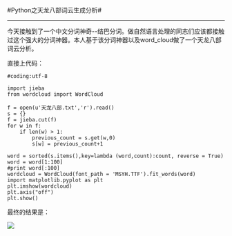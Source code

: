 #Python之天龙八部词云生成分析#

----------
今天接触到了一个中文分词神奇--结巴分词。做自然语言处理的同志们应该都接触过这个强大的分词神器。本人基于该分词神器以及word_cloud做了一个天龙八部词云分析。

直接上代码：

    #coding:utf-8
    
    import jieba
    from wordcloud import WordCloud 
    
    f = open(u'天龙八部.txt','r').read()
    s = {}
    f = jieba.cut(f)
    for w in f:
    	if len(w) > 1:
    		previous_count = s.get(w,0)
    		s[w] = previous_count+1
    
    word = sorted(s.items(),key=lambda (word,count):count, reverse = True)
    word = word[1:100]
    #print word[:100]
    wordcloud = WordCloud(font_path = 'MSYH.TTF').fit_words(word)
    import matplotlib.pyplot as plt
    plt.imshow(wordcloud) 
    plt.axis("off")
    plt.show()

最终的结果是：

![](http://i.imgur.com/q88KC81.png)

